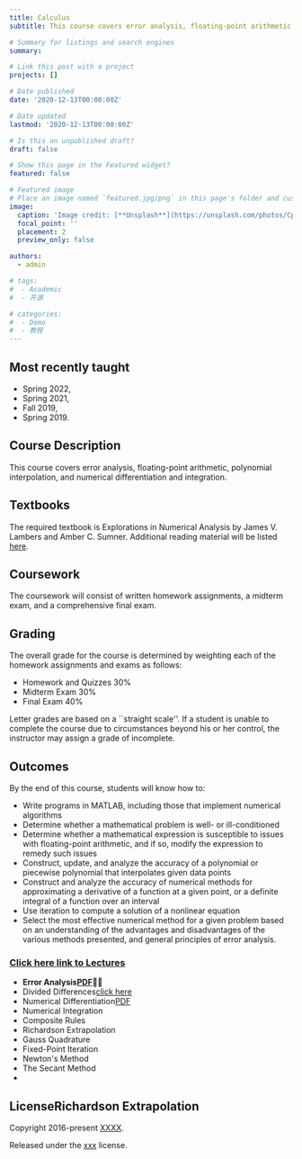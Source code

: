 ```yaml
---
title: Calculus
subtitle: This course covers error analysis, floating-point arithmetic, polynomial interpolation, and numerical differentiation and integration.

# Summary for listings and search engines
summary: 

# Link this post with a project
projects: []

# Date published
date: '2020-12-13T00:00:00Z'

# Date updated
lastmod: '2020-12-13T00:00:00Z'

# Is this an unpublished draft?
draft: false

# Show this page in the Featured widget?
featured: false

# Featured image
# Place an image named `featured.jpg/png` in this page's folder and customize its options here.
image:
  caption: 'Image credit: [**Unsplash**](https://unsplash.com/photos/CpkOjOcXdUY)'
  focal_point: ''
  placement: 2
  preview_only: false

authors:
  - admin

# tags:
#  - Academic
#  - 开源

# categories:
#  - Demo
#  - 教程
---
```


## Most recently taught
- Spring 2022,
- Spring 2021,
- Fall 2019,
- Spring 2019.

## Course Description

This course covers error analysis, floating-point arithmetic, polynomial interpolation, and numerical differentiation and integration.

## Textbooks
The required textbook is Explorations in Numerical Analysis by James V. Lambers and Amber C. Sumner. Additional reading material will be listed [here](https://lxy.nau.edu.cn/_s26/2021/1029/c1039a87015/page.psp).

## Coursework
The coursework will consist of written homework assignments, a midterm exam, and a comprehensive final exam.

## Grading
The overall grade for the course is determined by weighting each of the homework assignments and exams as follows:
- Homework and Quizzes	30%
- Midterm Exam	30%
- Final Exam	40%

Letter grades are based on a ``straight scale''. If a student is unable to complete the course due to circumstances beyond his or her control, the instructor may assign a grade of incomplete.

## Outcomes
By the end of this course, students will know how to:
- Write programs in MATLAB, including those that implement numerical algorithms
- Determine whether a mathematical problem is well- or ill-conditioned
- Determine whether a mathematical expression is susceptible to issues with floating-point arithmetic, and if so, modify the expression to remedy such issues
- Construct, update, and analyze the accuracy of a polynomial or piecewise polynomial that interpolates given data points
- Construct and analyze the accuracy of numerical methods for approximating a derivative of a function at a given point, or a definite integral of a function over an interval
- Use iteration to compute a solution of a nonlinear equation
- Select the most effective numerical method for a given problem based on an understanding of the advantages and disadvantages of the various methods presented, and general principles of error analysis.



### [Click here link to Lectures](https://lxy.nau.edu.cn/_s26/2021/1029/c1039a87015/page.psp)

- **Error Analysis[PDF](https://lxy.nau.edu.cn/_s26/2021/1029/c1039a87015/page.psp)🦄✨**
- Divided Differences[click here](https://lxy.nau.edu.cn/_s26/2021/1029/c1039a87015/page.psp)
- Numerical Differentiation[PDF](https://lxy.nau.edu.cn/_s26/2021/1029/c1039a87015/page.psp)
- Numerical Integration
- Composite Rules
- Richardson Extrapolation
- Gauss Quadrature
- Fixed-Point Iteration
- Newton's Method
- The Secant Method
- 
## LicenseRichardson Extrapolation

Copyright 2016-present [XXXX](https://lxy.nau.edu.cn/_s26/2021/1029/c1039a87015/page.psp).

Released under the [xxx](https://lxy.nau.edu.cn/_s26/2021/1029/c1039a87015/page.psp) license.
